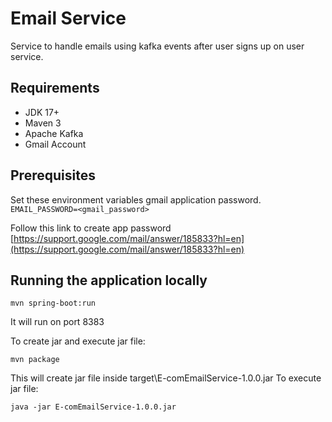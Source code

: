 # **Email Service**
Service to handle emails using kafka events after user signs up on user service.

## **Requirements**
* JDK 17+
* Maven 3
* Apache Kafka
* Gmail Account

## **Prerequisites**
Set these environment variables gmail application password.
`EMAIL_PASSWORD=<gmail_password>`

Follow this link to create app password
[https://support.google.com/mail/answer/185833?hl=en](https://support.google.com/mail/answer/185833?hl=en)


## **Running the application locally**
`mvn spring-boot:run`

It will run on port 8383

To create jar and execute jar file:

`mvn package`

This will create jar file inside target\E-comEmailService-1.0.0.jar
To execute jar file:

`java -jar E-comEmailService-1.0.0.jar`